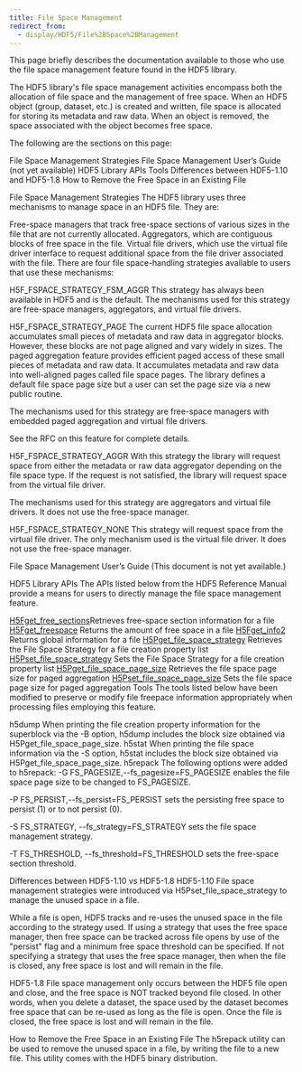 ```yaml
---
title: File Space Management
redirect_from:
  - display/HDF5/File%2BSpace%2BManagement
---
```


This page briefly describes the documentation available to those who use the file space management feature found in the HDF5 library.

The HDF5 library's file space management activities encompass both the allocation of file space and the management of free space. When an HDF5 object (group, dataset, etc.) is created and written, file space is allocated for storing its metadata and raw data. When an object is removed, the space associated with the object becomes free space.

The following are the sections on this page:

File Space Management Strategies
File Space Management User’s Guide  (not yet available)
HDF5 Library APIs
Tools
Differences between HDF5-1.10 and HDF5-1.8
How to Remove the Free Space in an Existing File

File Space Management Strategies
The HDF5 library uses three mechanisms to manage space in an HDF5 file. They are:

Free-space managers that track free-space sections of various sizes in the file that are not currently allocated.
Aggregators, which are contiguous blocks of free space in the file.
Virtual file drivers, which use the virtual file driver interface to request additional space from the file driver associated with the file.
There are four file space-handling strategies available to users that use these mechanisms:

H5F_FSPACE_STRATEGY_FSM_AGGR
This strategy has always been available in HDF5 and is the default. The mechanisms used for this strategy are free-space managers, aggregators, and virtual file drivers.

H5F_FSPACE_STRATEGY_PAGE
The current HDF5 file space allocation accumulates small pieces of metadata and raw data in aggregator blocks. However, these blocks are not page aligned and vary widely in sizes. The paged aggregation feature provides efficient paged access of these small pieces of metadata and raw data. It accumulates metadata and raw data into well-aligned pages called file space pages. The library defines a default file space page size but a user can set the page size via a new public routine.

The mechanisms used for this strategy are free-space managers with embedded paged aggregation and virtual file drivers.

See the RFC on this feature for complete details.

H5F_FSPACE_STRATEGY_AGGR
With this strategy the library will request space from either the metadata or raw data aggregator depending on the file space type. If the request is not satisfied, the library will request space from the virtual file driver.

The mechanisms used for this strategy are aggregators and virtual file drivers. It does not use the free-space manager.

H5F_FSPACE_STRATEGY_NONE
This strategy will request space from the virtual file driver. The only mechanism used is the virtual file driver. It does not use the free-space manager.

File Space Management User’s Guide
(This document is not yet available.)

HDF5 Library APIs
The APIs listed below from the HDF5 Reference Manual provide a means for users to directly manage the file space management feature.

[H5Fget_free_sections](https://docs.hdfgroup.org/hdf5/v1_14/group___h5_f.html#gab9cbf1a45f9dcda34b43f985b7848434)Retrieves free-space section information for a file
[H5Fget_freespace](https://docs.hdfgroup.org/hdf5/v1_14/group___h5_f.html#ga3ef2673183567543346668a8f1eca2e9) Returns the amount of free space in a file
[H5Fget_info2](https://docs.hdfgroup.org/hdf5/v1_14/group___h5_f.html#gaced8c09c1559636a9c3f33dff3f4520e) Returns global information for a file
[H5Pget_file_space_strategy](https://docs.hdfgroup.org/hdf5/v1_14/group___f_c_p_l.html#ga54cf6ca4f897ba9ee3695a15fe8e6029) Retrieves the File Space Strategy for a file creation property list
[H5Pset_file_space_strategy](https://docs.hdfgroup.org/hdf5/v1_14/group___f_c_p_l.html#ga167ff65f392ca3b7f1933b1cee1b9f70) Sets the File Space Strategy for a file creation property list
[H5Pget_file_space_page_size](https://docs.hdfgroup.org/hdf5/v1_14/group___f_c_p_l.html#gaab5e8c08e4f588e0af1d937fcebfc885) Retrieves the file space page size for paged aggregation
[H5Pset_file_space_page_size](https://docs.hdfgroup.org/hdf5/v1_14/group___f_c_p_l.html#gad012d7f3c2f1e1999eb1770aae3a4963) Sets the file space page size for paged aggregation
Tools
The tools listed below have been modified to preserve or modify file freepace information appropriately when processing files employing this feature.

h5dump	When printing the file creation property information for the superblock via the -B option, h5dump includes the block size obtained via H5Pget_file_space_page_size.
h5stat	When printing the file space information via the -S option, h5stat includes the block size obtained via H5Pget_file_space_page_size.
h5repack	The following options were added to h5repack:
-G FS_PAGESIZE,--fs_pagesize=FS_PAGESIZE enables the file space page size to be changed to FS_PAGESIZE.

-P FS_PERSIST,--fs_persist=FS_PERSIST sets the persisting free space to persist (1) or to not persist (0).

-S FS_STRATEGY, --fs_strategy=FS_STRATEGY sets the file space management strategy.

-T FS_THRESHOLD, --fs_threshold=FS_THRESHOLD sets the free-space section threshold.

 

Differences between HDF5-1.10 vs HDF5-1.8
HDF5-1.10
File space management strategies were introduced via H5Pset_file_space_strategy to manage the unused space in a file.

While a file is open, HDF5 tracks and re-uses the unused space in the file according to the strategy used. If using a strategy that uses the free space manager, then free space can be tracked across file opens by use of the "persist" flag and a minimum free space threshold can be specified. If not specifying a strategy that uses the free space manager, then when the file is closed, any free space is lost and will remain in the file.

HDF5-1.8
File space management only occurs between the HDF5 file open and close, and the free space is NOT tracked beyond file closed. In other words, when you delete a dataset, the space used by the dataset becomes free space that can be re-used as long as the file is open. Once the file is closed, the free space is lost and will remain in the file.

How to Remove the Free Space in an Existing File
The h5repack utility can be used to remove the unused space in a file, by writing the file to a new file. This utility comes with the HDF5 binary distribution.
